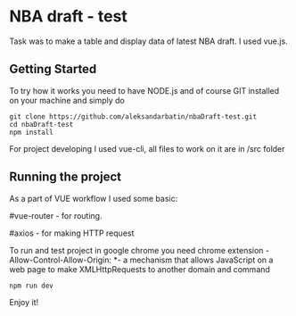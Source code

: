 # NBA draft - test

Task was to make a table and display data of latest NBA draft. I used vue.js.

## Getting Started

To try how it works you need to have NODE.js and of course GIT installed on your machine and simply do 

```
git clone https://github.com/aleksandarbatin/nbaDraft-test.git
cd nbaDraft-test
npm install
```
For project developing I used vue-cli, all files to work on it are in /src folder  

## Running the project

As a part of VUE workflow I used some basic: 

#vue-router - for routing.

#axios - for making HTTP request

To run and test project in google chrome you need chrome extension -Allow-Control-Allow-Origin: *-  a mechanism that allows JavaScript on a web page to make XMLHttpRequests to another domain and command 

```
npm run dev
```
Enjoy it!

